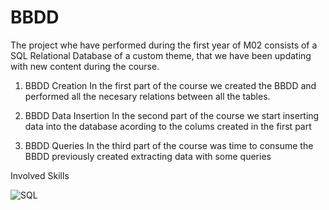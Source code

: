 # BBDD

The project whe have performed during the first year of M02 consists of a SQL Relational Database of a custom theme,
that we have been updating with new content during the course.

1. BBDD Creation
In the first part of the course we created the BBDD and performed all the necesary relations between all the tables.

2. BBDD Data Insertion
In the second part of the course we start inserting data into the database acording to the colums created in the first part

3. BBDD Queries
In the third part of the course was time to consume the BBDD previously created extracting data with some queries

Involved Skills

![SQL](https://img.shields.io/badge/MySQL-00000F?style=for-the-badge&logo=mysql&logoColor=white)

